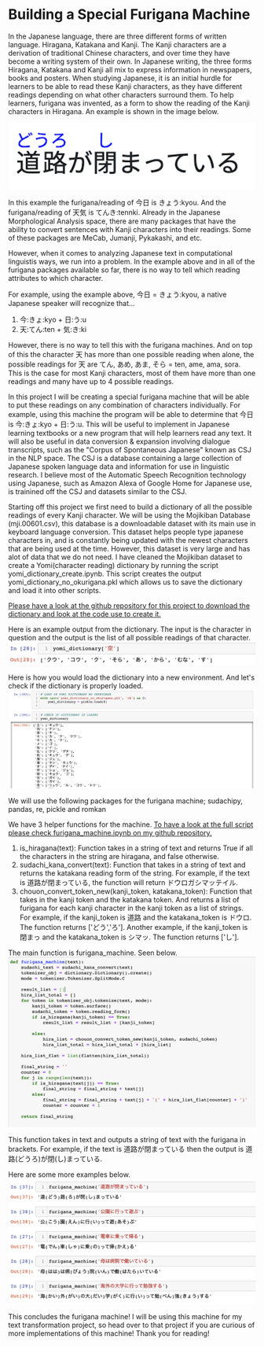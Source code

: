# Building a Special Furigana Machine

In the Japanese language, there are three different forms of written language. Hiragana, Katakana and Kanji. The Kanji characters are a derivation of traditional Chinese characters, and over time they have become a writing system of their own. In Japanese writing, the three forms Hiragana, Katakana and Kanji all mix to express information in newspapers, books and posters. When studying Japanese, it is an initial hurdle for learners to be able to read these Kanji characters, as they have different readings depending on what other characters surround them. To help learners, furigana was invented, as a form to show the reading of the Kanji characters in Hiragana. An example is shown in the image below. 

<img src="images/img_5.png">

In this example the furigana/reading of 今日 is きょう:kyou. And the furigana/reading of 天気 is てんき:tennki.
Already in the Japanese Morphological Analysis space, there are many packages that have the ability to convert sentences with Kanji characters into their readings. Some of these packages are MeCab, Jumanji, Pykakashi, and etc. 

However, when it comes to analyzing Japanese text in computational linguistis ways, we run into a problem. In the example above and in all of the furigana packages available so far, there is no way to tell which reading attributes to which character. 

For example, using the example above, 今日 = きょう:kyou, a native Japanese speaker will recognize that...
1. 今:きょ:kyo + 日:う:u
2. 天:てん:ten + 気:き:ki

However, there is no way to tell this with the furigana machines. And on top of this the character 天 has more than one possible reading when alone, the possible readings for 天 are てん, あめ, あま, そら = ten, ame, ama, sora. This is the case for most Kanji characters, most of them have more than one readings and many have up to 4 possible readings. 

In this project I will be creating a special furigana machine that will be able to put these readings on any combination of characters individually. 
For example, using this machine the program will be able to determine that 今日 is 今:きょ:kyo + 日:う:u. This will be useful to implement in Japanese learning textbooks or a new program that will help learners read any text. It will also be useful in data conversion & expansion involving dialogue transcripts, such as the "Corpus of Spontaneous Japanese" known as CSJ in the NLP space. The CSJ is a database containing a large collection of Japanese spoken language data and information for use in linguistic research. I believe most of the Automatic Speech Recognition technology using Japanese, such as Amazon Alexa of Google Home for Japanese use, is trainined off the CSJ and datasets similar to the CSJ. 

Starting off this project we first need to build a dictionary of all the possible readings of every Kanji character. We will be using the Mojikiban Database (mji.00601.csv), this database is a downloadable dataset with its main use in keyboard language conversion. This dataset helps people type japanese characters in, and is constantly being updated with the newest characters that are being used at the time. However, this dataset is very large and has alot of data that we do not need. I have cleaned the Mojikiban dataset to create a Yomi(character reading) dictionary by running the script yomi_dictionary_create.ipynb. This script creates the output yomi_dictionary_no_okurigana.pkl which allows us to save the dictionary and load it into other scripts. 

[Please have a look at the github repository for this project to download the dictionary and look at the code use to create it.](https://github.com/haruka-takagi-datascience/text_processing)

Here is an example output from the dictionary. The input is the character in question and the output is the list of all possible readings of that character. 
<img src="images/img_2.png">

Here is how you would load the dictionary into a new environment. And let's check if the dictionary is properly loaded.
<img src="images/img_3.png">

We will use the following packages for the furigana machine; sudachipy, pandas, re, pickle and romkan

We have 3 helper functions for the machine. [To have a look at the full script please check furigana_machine.ipynb on my github repository.](https://github.com/haruka-takagi-datascience/text_processing/blob/main/furigana_machine.ipynb)

1. is_hiragana(text): Function takes in a string of text and returns True if all the characters in the string are hiragana, and false otherwise.
2. sudachi_kana_convert(text): Function that takes in a string of text and returns the katakana reading form of the string. For example, if the text is 道路が閉まっている, the function will return ドウロガシマッテイル.
3. chouon_convert_token_new(kanji_token, katakana_token): Function that takes in the kanji token and the katakana token. And returns a list of furigana for each kanji character in the kanji token as a list of strings. For example, if the kanji_token is 道路 and the katakana_token is ドウロ. The function returns ['どう','ろ'].
Another example, if the kanji_token is 閉まっ and the katakana_token is シマッ. The function returns ['し'].

The main function is furigana_machine. Seen below.
<img src="images/img_4.png">

This function takes in text and outputs a string of text with the furigana in brackets.
For example, if the text is 道路が閉まっている then the output is 道路(どうろ)が閉(し)まっている.

Here are some more examples below.
<img src="images/img_6.png">

This concludes the furigana machine! I will be using this machine for my text transformation project, so head over to that project if you are curious of more implementations of this machine! Thank you for reading!
